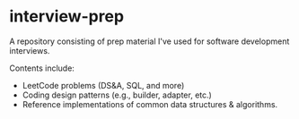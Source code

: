 # interview-prep

A repository consisting of prep material I've used for software development interviews.

Contents include:

- LeetCode problems (DS&A, SQL, and more)
- Coding design patterns (e.g., builder, adapter, etc.)
- Reference implementations of common data structures & algorithms.
